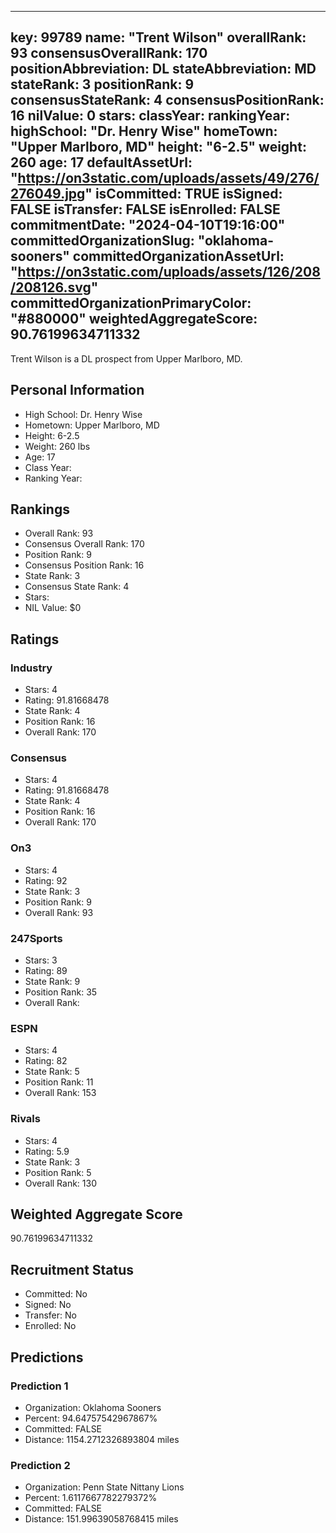 ---
  key: 99789
  name: "Trent Wilson"
  overallRank: 93
  consensusOverallRank: 170
  positionAbbreviation: DL
  stateAbbreviation: MD
  stateRank: 3
  positionRank: 9
  consensusStateRank: 4
  consensusPositionRank: 16
  nilValue: 0
  stars: 
  classYear: 
  rankingYear: 
  highSchool: "Dr. Henry Wise"
  homeTown: "Upper Marlboro, MD"
  height: "6-2.5"
  weight: 260
  age: 17
  defaultAssetUrl: "https://on3static.com/uploads/assets/49/276/276049.jpg"
  isCommitted: TRUE
  isSigned: FALSE
  isTransfer: FALSE
  isEnrolled: FALSE
  commitmentDate: "2024-04-10T19:16:00"
  committedOrganizationSlug: "oklahoma-sooners"
  committedOrganizationAssetUrl: "https://on3static.com/uploads/assets/126/208/208126.svg"
  committedOrganizationPrimaryColor: "#880000"
  weightedAggregateScore: 90.76199634711332
  ---
  
  Trent Wilson is a DL prospect from Upper Marlboro, MD.
  
  ## Personal Information
  - High School: Dr. Henry Wise
  - Hometown: Upper Marlboro, MD
  - Height: 6-2.5
  - Weight: 260 lbs
  - Age: 17
  - Class Year: 
  - Ranking Year: 
  
  ## Rankings
  - Overall Rank: 93
  - Consensus Overall Rank: 170
  - Position Rank: 9
  - Consensus Position Rank: 16
  - State Rank: 3
  - Consensus State Rank: 4
  - Stars: 
  - NIL Value: $0
  
  ## Ratings
  
  ### Industry
  - Stars: 4
  - Rating: 91.81668478
  - State Rank: 4
  - Position Rank: 16
  - Overall Rank: 170
  
  ### Consensus
  - Stars: 4
  - Rating: 91.81668478
  - State Rank: 4
  - Position Rank: 16
  - Overall Rank: 170
  
  ### On3
  - Stars: 4
  - Rating: 92
  - State Rank: 3
  - Position Rank: 9
  - Overall Rank: 93
  
  ### 247Sports
  - Stars: 3
  - Rating: 89
  - State Rank: 9
  - Position Rank: 35
  - Overall Rank: 
  
  ### ESPN
  - Stars: 4
  - Rating: 82
  - State Rank: 5
  - Position Rank: 11
  - Overall Rank: 153
  
  ### Rivals
  - Stars: 4
  - Rating: 5.9
  - State Rank: 3
  - Position Rank: 5
  - Overall Rank: 130
  
  ## Weighted Aggregate Score
  90.76199634711332
  
  ## Recruitment Status
  - Committed: No
  - Signed: No
  - Transfer: No
  - Enrolled: No
  
  
  
  ## Predictions
  
  ### Prediction 1
  - Organization: Oklahoma Sooners
  - Percent: 94.64757542967867%
  - Committed: FALSE
  - Distance: 1154.2712326893804 miles
  
  ### Prediction 2
  - Organization: Penn State Nittany Lions
  - Percent: 1.6117667782279372%
  - Committed: FALSE
  - Distance: 151.99639058768415 miles
  
